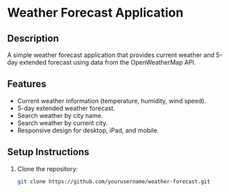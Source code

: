 # Weather Forecast Application

## Description
A simple weather forecast application that provides current weather and 5-day extended forecast using data from the OpenWeatherMap API.

## Features
- Current weather information (temperature, humidity, wind speed).
- 5-day extended weather forecast.
- Search weather by city name.
- Search weather by current city.
- Responsive design for desktop, iPad, and mobile.

## Setup Instructions
1. Clone the repository:
   ```bash
   git clone https://github.com/yourusername/weather-forecast.git
